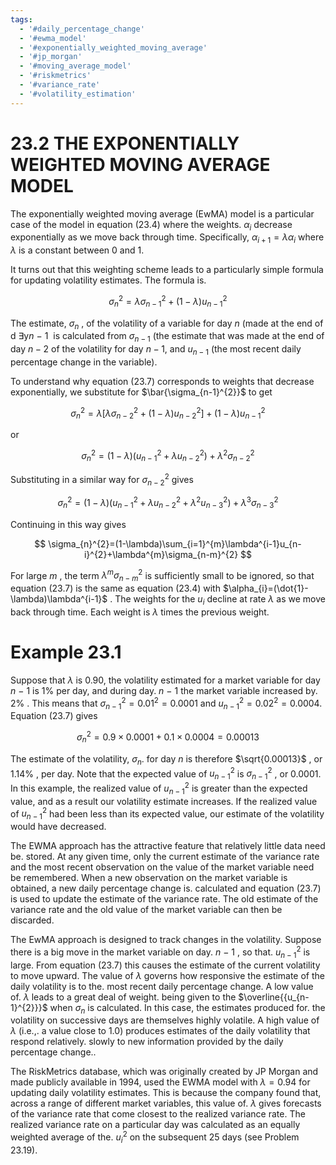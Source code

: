 ```yaml
---
tags:
  - '#daily_percentage_change'
  - '#ewma_model'
  - '#exponentially_weighted_moving_average'
  - '#jp_morgan'
  - '#moving_average_model'
  - '#riskmetrics'
  - '#variance_rate'
  - '#volatility_estimation'
---
```

# 23.2 THE EXPONENTIALLY WEIGHTED MOVING AVERAGE MODEL  

The exponentially weighted moving average (EwMA) model is a particular case of the model in equation (23.4) where the weights. $\alpha_{i}$ decrease exponentially as we move back through time. Specifically, $\alpha_{i+1}=\lambda\alpha_{i}$ where $\lambda$ is a constant between 0 and 1.  

It turns out that this weighting scheme leads to a particularly simple formula for updating volatility estimates. The formula is.  

$$
\sigma_{n}^{2}=\lambda\sigma_{n-1}^{2}+(1-\lambda)u_{n-1}^{2}
$$  

The estimate, $\sigma_{n}$ , of the volatility of a variable for day $n$ (made at the end of d $\exists{}\mathrm{y}n\mathrm{~-~}1\mathrm{~}$ is calculated from $\sigma_{n-1}$ (the estimate that was made at the end of day $n-2$ of the volatility for day $n-1,$ and $u_{n-1}$ (the most recent daily percentage change in the variable).  

To understand why equation (23.7) corresponds to weights that decrease exponentially, we substitute for $\bar{\sigma_{n-1}^{2}}$ to get  

$$
\sigma_{n}^{2}=\lambda[\lambda\sigma_{n-2}^{2}+(1-\lambda)u_{n-2}^{2}]+(1-\lambda)u_{n-1}^{2}
$$  

or  

$$
\sigma_{n}^{2}=(1-\lambda)(u_{n-1}^{2}+\lambda u_{n-2}^{2})+\lambda^{2}\sigma_{n-2}^{2}
$$  

Substituting in a similar way for $\sigma_{n-2}^{2}$ gives  

$$
\sigma_{n}^{2}=(1-\lambda)(u_{n-1}^{2}+\lambda u_{n-2}^{2}+\lambda^{2}u_{n-3}^{2})+\lambda^{3}\sigma_{n-3}^{2}
$$  

Continuing in this way gives  

$$
\sigma_{n}^{2}=(1-\lambda)\sum_{i=1}^{m}\lambda^{i-1}u_{n-i}^{2}+\lambda^{m}\sigma_{n-m}^{2}
$$  

For large $m$ , the term $\lambda^{m}\sigma_{n-m}^{2}$ is sufficiently small to be ignored, so that equation (23.7) is the same as equation (23.4) with $\alpha_{i}=(\dot{1}-\lambda)\lambda^{i-1}$ . The weights for the $u_{i}$ decline at rate $\lambda$ as we move back through time. Each weight is $\lambda$ times the previous weight.  

# Example 23.1  

Suppose that $\lambda$ is 0.90, the volatility estimated for a market variable for day $n\mathrm{~-~}1$ is $1\%$ per day, and during day. $n\mathrm{~-~}1$ the market variable increased by. $2\%$ . This means that $\sigma_{n-1}^{2}=0.01^{2}=0.0001$ and $u_{n-1}^{2}=0.02^{2}=0.0004.$ Equation (23.7) gives  

$$
\sigma_{n}^{2}=0.9\times0.0001+0.1\times0.0004=0.00013
$$  

The estimate of the volatility, $\sigma_{n}.$ for day $n$ is therefore $\sqrt{0.00013}$ , or $1.14\%$ , per day. Note that the expected value of $u_{n-1}^{2}$ is $\sigma_{n-1}^{2}$ , or 0.0001. In this example, the realized value of $u_{n-1}^{2}$ is greater than the expected value, and as a result our volatility estimate increases. If the realized value of $u_{n-1}^{2}$ had been less than its expected value, our estimate of the volatility would have decreased.  

The EWMA approach has the attractive feature that relatively little data need be. stored. At any given time, only the current estimate of the variance rate and the most recent observation on the value of the market variable need be remembered. When a new observation on the market variable is obtained, a new daily percentage change is. calculated and equation (23.7) is used to update the estimate of the variance rate. The old estimate of the variance rate and the old value of the market variable can then be discarded.  

The EwMA approach is designed to track changes in the volatility. Suppose there is a big move in the market variable on day. $n\mathrm{~-~}1$ , so that. $u_{n-1}^{2}$ is large. From equation (23.7) this causes the estimate of the current volatility to move upward. The value of $\lambda$ governs how responsive the estimate of the daily volatility is to the. most recent daily percentage change. A low value of. $\lambda$ leads to a great deal of weight. being given to the $\overline{{u_{n-1}^{2}}}$ when $\sigma_{n}$ is calculated. In this case, the estimates produced for. the volatility on successive days are themselves highly volatile. A high value of $\lambda$ (i.e.,. a value close to 1.0) produces estimates of the daily volatility that respond relatively. slowly to new information provided by the daily percentage change..  

The RiskMetrics database, which was originally created by JP Morgan and made publicly available in 1994, used the EWMA model with $\lambda=0.94$ for updating daily volatility estimates. This is because the company found that, across a range of different market variables, this value of. $\lambda$ gives forecasts of the variance rate that come closest to the realized variance rate. The realized variance rate on a particular day was calculated as an equally weighted average of the. $u_{i}^{2}$ on the subsequent 25 days (see Problem 23.19).  
